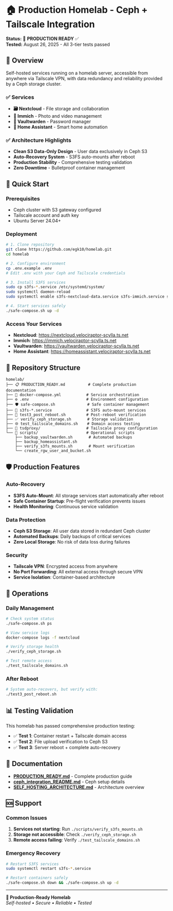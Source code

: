# 🏠 Production Homelab - Ceph + Tailscale Integration

**Status:** 🚀 **PRODUCTION READY** ✅  
**Tested:** August 26, 2025 - All 3-tier tests passed  

## 🎯 Overview

Self-hosted services running on a homelab server, accessible from anywhere via Tailscale VPN, with data redundancy and reliability provided by a Ceph storage cluster.

### ✅ Services
- **🗃️ Nextcloud** - File storage and collaboration  
- **📸 Immich** - Photo and video management
- **🔐 Vaultwarden** - Password manager
- **🏡 Home Assistant** - Smart home automation

### ✅ Architecture Highlights
- **Clean S3 Data-Only Design** - User data exclusively in Ceph S3
- **Auto-Recovery System** - S3FS auto-mounts after reboot
- **Production Stability** - Comprehensive testing validation
- **Zero Downtime** - Bulletproof container management

## 🚀 Quick Start

### Prerequisites
- Ceph cluster with S3 gateway configured
- Tailscale account and auth key
- Ubuntu Server 24.04+

### Deployment
```bash
# 1. Clone repository
git clone https://github.com/egk10/homelab.git
cd homelab

# 2. Configure environment
cp .env.example .env
# Edit .env with your Ceph and Tailscale credentials

# 3. Install S3FS services
sudo cp s3fs-*.service /etc/systemd/system/
sudo systemctl daemon-reload
sudo systemctl enable s3fs-nextcloud-data.service s3fs-immich.service s3fs-vaultwarden.service

# 4. Start services safely
./safe-compose.sh up -d
```

### Access Your Services
- **Nextcloud**: https://nextcloud.velociraptor-scylla.ts.net
- **Immich**: https://immich.velociraptor-scylla.ts.net  
- **Vaultwarden**: https://vaultwarden.velociraptor-scylla.ts.net
- **Home Assistant**: https://homeassistant.velociraptor-scylla.ts.net

## 📁 Repository Structure

```
homelab/
├── 📋 PRODUCTION_READY.md          # Complete production documentation
├── 🐳 docker-compose.yml           # Service orchestration
├── ⚙️ .env                         # Environment configuration
├── 🛡️ safe-compose.sh              # Safe container management
├── 🔧 s3fs-*.service               # S3FS auto-mount services
├── 🧪 test3_post_reboot.sh         # Post-reboot verification
├── ✅ verify_ceph_storage.sh       # Storage validation
├── 🌐 test_tailscale_domains.sh    # Domain access testing
├── 🔧 tsdproxy/                    # Tailscale proxy configuration
└── 📜 scripts/                     # Operational scripts
    ├── backup_vaultwarden.sh       # Automated backups
    ├── backup_homeassistant.sh
    ├── verify_s3fs_mounts.sh       # Mount verification
    └── create_rgw_user_and_bucket.sh
```

## 🛡️ Production Features

### Auto-Recovery
- **S3FS Auto-Mount**: All storage services start automatically after reboot
- **Safe Container Startup**: Pre-flight verification prevents issues
- **Health Monitoring**: Continuous service validation

### Data Protection  
- **Ceph S3 Storage**: All user data stored in redundant Ceph cluster
- **Automated Backups**: Daily backups of critical services
- **Zero Local Storage**: No risk of data loss during failures

### Security
- **Tailscale VPN**: Encrypted access from anywhere
- **No Port Forwarding**: All external access through secure VPN
- **Service Isolation**: Container-based architecture

## 🔄 Operations

### Daily Management
```bash
# Check system status
./safe-compose.sh ps

# View service logs  
docker-compose logs -f nextcloud

# Verify storage health
./verify_ceph_storage.sh

# Test remote access
./test_tailscale_domains.sh
```

### After Reboot
```bash
# System auto-recovers, but verify with:
./test3_post_reboot.sh
```

## 📊 Testing Validation

This homelab has passed comprehensive production testing:

- ✅ **Test 1**: Container restart + Tailscale domain access
- ✅ **Test 2**: File upload verification to Ceph S3  
- ✅ **Test 3**: Server reboot + complete auto-recovery

## 📖 Documentation

- **[PRODUCTION_READY.md](PRODUCTION_READY.md)** - Complete production guide
- **[ceph_integration_README.md](ceph_integration_README.md)** - Ceph setup details
- **[SELF_HOSTING_ARCHITECTURE.md](SELF_HOSTING_ARCHITECTURE.md)** - Architecture overview

## 🆘 Support

### Common Issues
1. **Services not starting**: Run `./scripts/verify_s3fs_mounts.sh`
2. **Storage not accessible**: Check `./verify_ceph_storage.sh`
3. **Remote access failing**: Verify `./test_tailscale_domains.sh`

### Emergency Recovery
```bash
# Restart S3FS services
sudo systemctl restart s3fs-*.service

# Restart containers safely
./safe-compose.sh down && ./safe-compose.sh up -d
```

---

**🎉 Production-Ready Homelab**  
*Self-hosted • Secure • Reliable • Tested*
